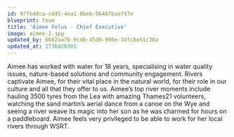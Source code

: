 ```yaml
---
id: 97fb48ca-cd45-4ea1-8beb-96487baaf47e
blueprint: team
title: 'Aimee Felus - Chief Executive'
image: aimee-2.jpg
updated_by: 6662aa76-9cd8-45d9-990e-3dfc8e51c38a
updated_at: 1736426301
---
```

Aimee has worked with water for 18 years, specialising in water quality issues, nature-based solutions and community engagement. Rivers captivate Aimee, for their vital place in the natural world, for their role in our culture and all that they offer to us. Aimee’s top river moments include hauling 3500 tyres from the Lea with amazing Thames21 volunteers, watching the sand martin’s aerial dance from a canoe on the Wye and seeing a river weave its magic into her son as he was charmed for hours on a paddleboard. Aimee feels very privileged to be able to work for her local rivers through WSRT.